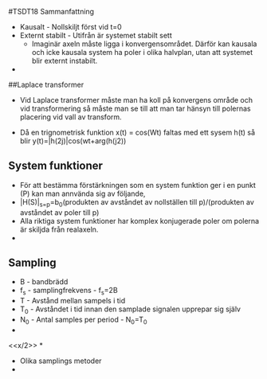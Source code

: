 #TSDT18 Sammanfattning

* Kausalt - Nollskiljt först vid t=0
* Externt stabilt - Utifrån är systemet stabilt sett
  * Imaginär axeln måste ligga i konvergensområdet. Därför kan kausala och icke kausala system ha poler i olika halvplan, utan att systemet blir externt instabilt.
* 




##Laplace transformer

* Vid Laplace transformer måste man ha koll på konvergens område och vid transformering så måste man se till att man tar  hänsyn till polernas placering vid vall av transform.

* Då en trignometrisk funktion x(t) = cos(Wt) faltas med ett sysem h(t) så blir y(t)=|h(2j)|cos(wt+arg(h(j2))

## System funktioner

* För att bestämma förstärkningen som en system funktion ger i en punkt (P) kan man annvända sig av följande,
 * |H(S)|<sub>s=p</sub>=b<sub>0</sub>(produkten av avståndet av nollställen till p)/(produkten av avståndet av poler till p)
* Alla riktiga system funktioner har komplex konjugerade poler om polerna är skiljda från realaxeln.
* 

## Sampling

* B - bandbrädd
* f<sub>s</sub> - samplingfrekvens - f<sub>s</sub>=2B
* T - Avstånd mellan sampels i tid
* T<sub>0</sub> - Avståndet i tid innan den samplade signalen upprepar sig själv
* N<sub>0</sub> - Antal samples per period - N<sub>0</sub>=T<sub>0</sub>
* 
<<x/2>>
* 

* Olika samplings metoder
 * 
 

